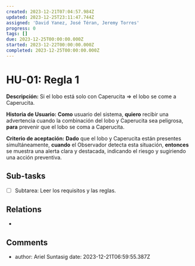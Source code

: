 ```yaml
---
created: 2023-12-21T07:04:57.984Z
updated: 2023-12-25T23:11:47.744Z
assigned: 'David Yanez, José Téran, Jeremy Torres'
progress: 0
tags: []
due: 2023-12-25T00:00:00.000Z
started: 2023-12-22T00:00:00.000Z
completed: 2023-12-25T00:00:00.000Z
---
```


# HU-01: Regla 1

**Descripción:** Si el lobo está solo con Caperucita => el lobo se come a Caperucita.

**Historia de Usuario:**
**Como** usuario del sistema, **quiero** recibir una advertencia cuando la combinación del lobo y Caperucita sea peligrosa, **para** prevenir que el lobo se coma a Caperucita.

**Criterio de aceptación:** **Dado** que el lobo y Caperucita están presentes simultáneamente, **cuando** el Observador detecta esta situación, **entonces** se muestra una alerta clara y destacada, indicando el riesgo y sugiriendo una acción preventiva.

## Sub-tasks

- [ ] Subtarea: Leer los requisitos y las reglas.

## Relations

- [](.md)

## Comments

- author: Ariel Suntasig
  date: 2023-12-21T06:59:55.387Z
  
